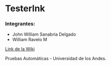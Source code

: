# TesterInk

### Integrantes:

* John William Sanabria Delgado
* William Ravelo M

[Link de la Wiki](https://github.com/ravelinx22/TesterInk/wiki)

Pruebas Automáticas - Universidad de los Andes.<br/>
